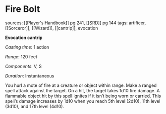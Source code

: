 # Fire Bolt
sources: [[Player's Handbook]] pg 241, [[SRD]] pg 144
tags: artificer, [[Sorceror]], [[Wizard]], [[cantrip]], evocation

**Evocation cantrip**

*Casting time*: 1 action

*Range*: 120 feet

*Components*: V, S

*Duration*: Instantaneous

You hurl a mote of fire at a creature or object within range. Make a ranged spell attack against the target. On a hit, the target takes 1d10 fire damage. A flammable object hit by this spell ignites if it isn’t being worn or carried. This spell’s damage increases by 1d10 when you reach 5th level (2d10), 11th level (3d10), and 17th level (4d10).
